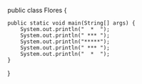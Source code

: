 public class Flores {

    public static void main(String[] args) {
        System.out.println("  *  ");
        System.out.println(" *** ");
        System.out.println("*****");
        System.out.println(" *** ");
        System.out.println("  *  ");
    }
}

